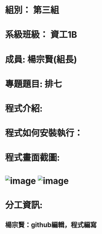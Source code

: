 # 組別： 第三組
# 系級班級： 資工1B
# 成員: 楊宗賢(組長)
# 專題題目: 排七
# 程式介紹:
## 
# 程式如何安裝執行：
# 程式畫面截圖:
# ![image](https://github.com/eric2054/final_project/assets/90565230/20d70eba-76bf-4f38-a119-2298f0363633) ![image](https://github.com/eric2054/final_project/assets/90565230/cd8d951c-54b1-4116-8d0c-00eb89e51ccc)
# 分工資訊:
## 楊宗賢：github編輯，程式編寫

